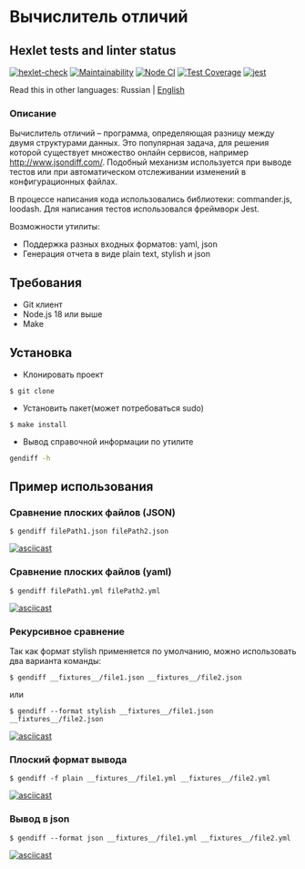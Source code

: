 # Вычислитель отличий
## Hexlet tests and linter status

[![hexlet-check](https://github.com/ElenaNek/frontend-project-46/actions/workflows/hexlet-check.yml/badge.svg)](https://github.com/ElenaNek/frontend-project-46/actions/workflows/hexlet-check.yml)
[![Maintainability](https://api.codeclimate.com/v1/badges/3407583d6e309a4c65a9/maintainability)](https://codeclimate.com/github/ElenaNek/frontend-project-46/maintainability)
[![Node CI](https://github.com/ElenaNek/frontend-project-46/actions/workflows/nodeCI.yml/badge.svg)](https://github.com/ElenaNek/frontend-project-46/actions/workflows/nodeCI.yml)
[![Test Coverage](https://api.codeclimate.com/v1/badges/3407583d6e309a4c65a9/test_coverage)](https://codeclimate.com/github/ElenaNek/frontend-project-46/test_coverage)
[![jest](https://jestjs.io/img/jest-badge.svg)](https://github.com/facebook/jest)

Read this in other languages: Russian | [English](./Readme_english.md)

### Описание

Вычислитель отличий – программа, определяющая разницу между двумя структурами данных. Это популярная задача, для решения которой существует множество онлайн сервисов, например http://www.jsondiff.com/. Подобный механизм используется при выводе тестов или при автоматическом отслеживании изменений в конфигурационных файлах.

В процессе написания кода использовались библиотеки: commander.js, loodash.
Для написания тестов использовался фреймворк Jest.

Возможности утилиты:

- Поддержка разных входных форматов: yaml, json
- Генерация отчета в виде plain text, stylish и json

## Требования

- Git клиент
- Node.js 18 или выше
- Make

## Установка

* Клонировать проект
```
$ git clone 
```
* Установить пакет(может потребоваться sudo)
```
$ make install
```
* Вывод справочной информации по утилите
```bash
gendiff -h 
```

## Пример использования

### Сравнение плоских файлов (JSON)

```
$ gendiff filePath1.json filePath2.json
```
[![asciicast](https://asciinema.org/a/o7cf7jE4di4fkPTnT3sotMjc2.svg)](https://asciinema.org/a/o7cf7jE4di4fkPTnT3sotMjc2)

### Сравнение плоских файлов (yaml)

```
$ gendiff filePath1.yml filePath2.yml
```
[![asciicast](https://asciinema.org/a/0bmqrDT9pCYRbNj284qxCwiKi.svg)](https://asciinema.org/a/0bmqrDT9pCYRbNj284qxCwiKi)

### Рекурсивное сравнение

Так как формат stylish применяется по умолчанию, можно использовать два варианта команды:

```
$ gendiff __fixtures__/file1.json __fixtures__/file2.json
```
или

```
$ gendiff --format stylish __fixtures__/file1.json __fixtures__/file2.json
```
[![asciicast](https://asciinema.org/a/SAMik7yxlNvhpGrdJQwUQz0Nh.svg)](https://asciinema.org/a/SAMik7yxlNvhpGrdJQwUQz0Nh)

### Плоский формат вывода

```
$ gendiff -f plain __fixtures__/file1.yml __fixtures__/file2.yml
```
[![asciicast](https://asciinema.org/a/UZrDrjudzXn4f7uPdqy7W4ojE.svg)](https://asciinema.org/a/UZrDrjudzXn4f7uPdqy7W4ojE)

### Вывод в json

```
$ gendiff --format json __fixtures__/file1.yml __fixtures__/file2.yml
```
[![asciicast](https://asciinema.org/a/n2o3qYIhzLVreCT5Kdig7q8FK.svg)](https://asciinema.org/a/n2o3qYIhzLVreCT5Kdig7q8FK)

